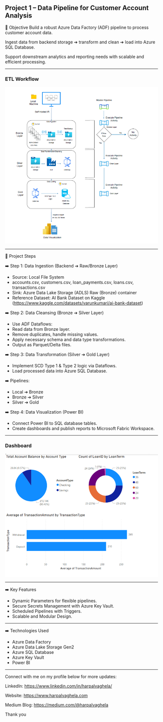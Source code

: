 ## Project 1 – Data Pipeline for Customer Account Analysis
🎯 Objective
Build a robust Azure Data Factory (ADF) pipeline to process customer account data.

Ingest data from backend storage ➔ transform and clean ➔ load into Azure SQL Database.

Support downstream analytics and reporting needs with scalable and efficient processing.

---
### ETL Workflow
![ETLWorkflow](./ETLWorkflow.png)

---
🎯 Project Steps

➡️ Step 1: Data Ingestion (Backend ➔ Raw/Bronze Layer)

- Source: Local File System
- accounts.csv, customers.csv, loan_payments.csv, loans.csv, transactions.csv
- Sink: Azure Data Lake Storage (ADLS) Raw (Bronze) container
- Reference Dataset: AI Bank Dataset on Kaggle (https://www.kaggle.com/datasets/varunkumari/ai-bank-dataset)

➡️ Step 2: Data Cleansing (Bronze ➔ Silver Layer)

- Use ADF Dataflows:
- Read data from Bronze layer.
- Remove duplicates, handle missing values.
- Apply necessary schema and data type transformations.
- Output as Parquet/Delta files.

➡️ Step 3: Data Transformation (Silver ➔ Gold Layer)

- Implement SCD Type 1 & Type 2 logic via Dataflows.
- Load processed data into Azure SQL Database.

➡️ Pipelines:

- Local ➔ Bronze
- Bronze ➔ Silver
- Silver ➔ Gold

➡️ Step 4: Data Visualization (Power BI)

- Connect Power BI to SQL database tables.
- Create dashboards and publish reports to Microsoft Fabric Workspace.

---
### Dashboard
![Dashboard](./Dashboard.png)

---

➡️ Key Features

- Dynamic Parameters for flexible pipelines.
- Secure Secrets Management with Azure Key Vault.
- Scheduled Pipelines with Triggers.
- Scalable and Modular Design.

---

➡️ Technologies Used

- Azure Data Factory
- Azure Data Lake Storage Gen2
- Azure SQL Database
- Azure Key Vault
- Power BI

-------------------------------------------------------
Connect with me on my profile below for more updates:
 
LinkedIn: https://www.linkedin.com/in/harpalvaghela/

Website: https://www.harpalvaghela.com

Medium Blog: https://medium.com/@harpalvaghela

Thank you
